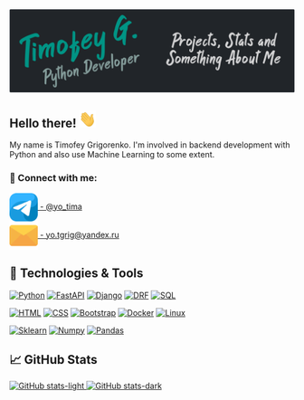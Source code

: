 <picture>
 <source media="(prefers-color-scheme: dark)" srcset="images/banner_dark.png">
 <source media="(prefers-color-scheme: light)" srcset="images/banner_light.png">
 <img alt="Timofey G. Python Developer | Projects, Stats and Something About Me" src="images/banner_dark.png">
</picture>


<div id=header>
  <h2>Hello there! <img src="https://raw.githubusercontent.com/Timofey-G/Timofey-G/master/wave.gif" width="30px" height="30px"/></h2>
</div>

My name is Timofey Grigorenko. I'm involved in backend development with Python and also use Machine Learning to some extent.


### 🤝 Connect with me:

<div>
  <a href="https://t.me/yo_tima/">
    <img align="center" src="images/telegram.png" alt="Timofey Grigorenko | Telegram" width="50px"/>  - @yo_tima
  </a>
</div>
<div>
  <a href="mailto:yotgrig@yandex.ru">
    <img align="center" src="images/email.png" alt="yo.tgrig@yandex.ru" width="50px"/>
    - yo.tgrig@yandex.ru
  </a>
</div>


## 🔧 Technologies & Tools

  [![Python][Python]][Python-url]
  [![FastAPI][FastAPI]][FastAPI-url]
  [![Django][Django]][Django-url]
  [![DRF][DRF]][DRF-url]
  [![SQL][SQL]][SQL-url]
  
  [![HTML][HTML]][HTML-url]
  [![CSS][CSS]][CSS-url]
  [![Bootstrap][Bootstrap]][Bootstrap-url]
  [![Docker][Docker]][Docker-url]
  [![Linux][Linux]][Linux-url]
  
  [![Sklearn][Sklearn]][Sklearn-url]
  [![Numpy][Numpy]][Numpy-url]
  [![Pandas][Pandas]][Pandas-url]


## 📈 GitHub Stats

<a href="https://github.com/Timofey-G/github-readme-stats#gh-light-mode-only">
  <img src="https://github-readme-stats-i3vu.vercel.app/api?username=timofey-g&title_color=009485&text_color=ffffff&icon_color=009485&border_color=343a40&bg_color=343a40&rank_icon=github&show_icons=true&hide=stars" alt="GitHub stats-light">
</a>
<a href="https://github.com/Timofey-G/github-readme-stats#gh-dark-mode-only">
  <img src="https://github-readme-stats-i3vu.vercel.app/api?username=timofey-g&title_color=009485&text_color=ffffff&icon_color=009485&border_color=adbac7&bg_color=212529&rank_icon=github&show_icons=true&hide=stars" alt="GitHub stats-dark">
</a>


[Python-url]: https://python.org
[Python]: https://img.shields.io/badge/Python-3570a0?style=for-the-badge&logo=python&logoColor=ffe366
[Django-url]: https://www.djangoproject.com/
[Django]: https://img.shields.io/badge/Django-0c4b33?style=for-the-badge&logo=django&logoColor=44b78b
[FastAPI-url]: https://fastapi.tiangolo.com/
[FastAPI]: https://img.shields.io/badge/FastAPI-009485?style=for-the-badge&logo=fastapi&logoColor=ffffff
[DRF-url]: https://www.django-rest-framework.org/
[DRF]: https://img.shields.io/badge/Django_Rest_Framework-562d2d?style=for-the-badge&logo=django&logoColor=a30000
[SQL-url]: https://www.postgresql.org/
[SQL]: https://img.shields.io/badge/SQL-32658f?style=for-the-badge&logo=postgresql&logoColor=ffffff

[HTML-url]: https://html.com/html5/
[HTML]: https://img.shields.io/badge/HTML-e24921?style=for-the-badge&logo=html5&logoColor=ffffff
[CSS-url]: https://html.com/css/
[CSS]: https://img.shields.io/badge/CSS-026eb9?style=for-the-badge&logo=css3&logoColor=ffffff
[Bootstrap-url]: https://getbootstrap.com/
[Bootstrap]: https://img.shields.io/badge/Bootstrap-7110f5?style=for-the-badge&logo=bootstrap&logoColor=ffffff
[Docker-url]: https://www.docker.com/
[Docker]: https://img.shields.io/badge/Docker-003f8c?style=for-the-badge&logo=docker&logoColor=ffffff
[Linux-url]: https://www.linux.org/
[Linux]: https://img.shields.io/badge/Linux-185886?style=for-the-badge&logo=linux&logoColor=ffffff

[Sklearn-url]: https://scikit-learn.org/stable/
[Sklearn]: https://img.shields.io/badge/Sklearn-3499cd?style=for-the-badge&logo=scikit-learn&logoColor=f89939
[Pandas-url]: https://pandas.pydata.org/
[Pandas]: https://img.shields.io/badge/Pandas-130654?style=for-the-badge&logo=pandas&logoColor=e70488
[Numpy-url]: https://numpy.org/
[Numpy]: https://img.shields.io/badge/Numpy-013243?style=for-the-badge&logo=numpy&logoColor=4dabcf